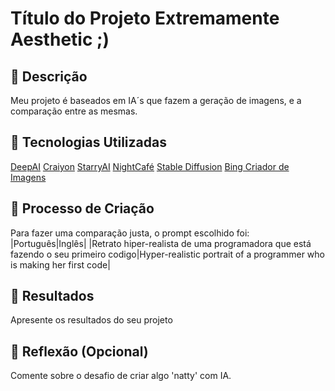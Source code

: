 # Título do Projeto Extremamente Aesthetic ;)

## 📒 Descrição
Meu projeto é baseados em IA´s que fazem a geração de imagens, e a comparação entre as mesmas.

## 🤖 Tecnologias Utilizadas
[DeepAI](https://deepai.org/)
[Craiyon](https://starryai.com/app/create)
[StarryAI](https://www.craiyon.com/)
[NightCafé](https://creator.nightcafe.studio/studio?focus=create)
[Stable Diffusion](https://stablediffusionweb.com/pt#google_vignette)
[Bing Criador de Imagens](https://www.bing.com/images/create)

## 🧐 Processo de Criação
Para fazer uma comparação justa, o prompt escolhido foi:
|Português|Inglês|
|Retrato hiper-realista de uma programadora que está fazendo o seu primeiro codigo|Hyper-realistic portrait of a programmer who is making her first code|

## 🚀 Resultados
Apresente os resultados do seu projeto

## 💭 Reflexão (Opcional)
Comente sobre o desafio de criar algo 'natty' com IA.
